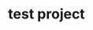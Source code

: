 ---
title: 'test project'
leader: 'Harold Kumar'
description: 'This project is a test to check generating html pages from markdowns.'
---